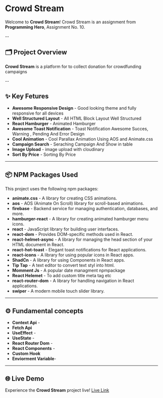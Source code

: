 # Crowd Stream

Welcome to **Crowd Stream**! Crowd Stream is an assignment from **Programming Hero**, Assignment No. 10.

--

## 🗂️ Project Overview

**Crowd Stream** is a platform for to collect donation for crowdfunding campaigns

--

## ✨ Key Fetures

- **Awesome Responsive Design** - Good looking theme and fully responsive for all devices
- **Well Structured Layout** - All HTML Block Layout Well Structured
- **React Hamburger** - Animated Hamburger
- **Awesome Toast Notification** - Toast Notification Awesome Succes, Warning , Pending And Error Design
- **Cool Animation** - Cool Parallax Animation Using AOS and Animate.css
- **Campaign Search** - Seraching Campaign And Show in table
- **Image Upload** - image upload with cloudinary
- **Sort By Price** - Sorting By Price

---

## 📦 NPM Packages Used

This project uses the following npm packages:

- **animate.css** - A library for creating CSS animations.
- **aos** - AOS (Animate On Scroll) library for scroll-based animations.
- **firebase** - Backend service for managing authentication, databases, and more.
- **hamburger-react** - A library for creating animated hamburger menu icons.
- **react** - JavaScript library for building user interfaces.
- **react-dom** - Provides DOM-specific methods used in React.
- **react-helmet-async** - A library for managing the head section of your HTML document in React.
- **react-hot-toast** - Elegant toast notifications for React applications.
- **react-icons** - A library for using popular icons in React apps.
- **ShadCn** - A library for using Components in React apps.
- **Tip Tap** - A text editor to convert text styl into html.
- **Momment Js** - A popular date managment npmpackage
- **React Helemet** - To add custom title meta tag etc
- **react-router-dom** - A library for handling navigation in React applications.
- **swiper** - A modern mobile touch slider library.

---

## ⚙️ Fundamental concepts

- **Context Api** -
- **Fetch Api**
- **UseEffect** -
- **UseState** -
- **React Router Dom** -
- **React Components** -
- **Custom Hook**
- **Enviorment Variable**-

---

## 🌐 Live Demo

Experience the **Crowd Stream** project live! <a href="">Live Link</a>

